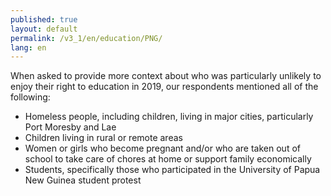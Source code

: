 ```yaml
---
published: true
layout: default
permalink: /v3_1/en/education/PNG/
lang: en
---
```

When asked to provide more context about who was particularly unlikely to enjoy their right to education in 2019, our respondents mentioned all of the following:

-	Homeless people, including children, living in major cities, particularly Port Moresby and Lae
-	Children living in rural or remote areas
-	Women or girls who become pregnant and/or who are taken out of school to take care of chores at home or support family economically
-	Students, specifically those who participated in the University of Papua New Guinea student protest